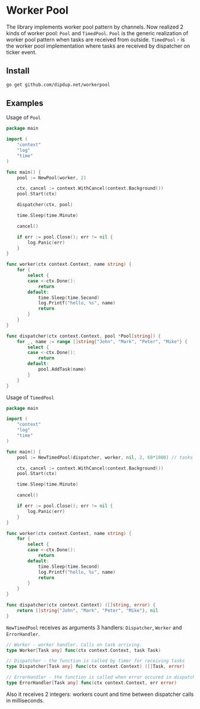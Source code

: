 # Worker Pool
The library implements worker pool pattern by channels. Now realized 2 kinds of worker pool: `Pool` and `TimedPool`. `Pool` is the generic realization of worker pool pattern when tasks are received from outside. `TimedPool` - is the worker pool implementation where tasks are received by dispatcher on ticker event.

## Install 

```bash
go get github.com/dipdup.net/workerpool
```

## Examples

Usage of `Pool`

```go
package main

import (
	"context"
	"log"
	"time"
)

func main() {
	pool := NewPool(worker, 2)

	ctx, cancel := context.WithCancel(context.Background())
	pool.Start(ctx)

	dispatcher(ctx, pool)

	time.Sleep(time.Minute)

	cancel()

	if err := pool.Close(); err != nil {
		log.Panic(err)
	}
}

func worker(ctx context.Context, name string) {
	for {
		select {
		case <-ctx.Done():
			return
		default:
			time.Sleep(time.Second)
			log.Printf("hello, %s", name)
			return
		}
	}
}

func dispatcher(ctx context.Context, pool *Pool[string]) {
	for _, name := range []string{"John", "Mark", "Peter", "Mike"} {
		select {
		case <-ctx.Done():
			return
		default:
			pool.AddTask(name)
		}
	}
}
```

Usage of `TimedPool`

```go
package main

import (
	"context"
	"log"
	"time"
)

func main() {
	pool := NewTimedPool(dispatcher, worker, nil, 2, 60*1000) // tasks will be received over 60 seconds

	ctx, cancel := context.WithCancel(context.Background())
	pool.Start(ctx)

	time.Sleep(time.Minute)

	cancel()

	if err := pool.Close(); err != nil {
		log.Panic(err)
	}
}

func worker(ctx context.Context, name string) {
	for {
		select {
		case <-ctx.Done():
			return
		default:
			time.Sleep(time.Second)
			log.Printf("hello, %s", name)
			return
		}
	}
}

func dispatcher(ctx context.Context) ([]string, error) {
	return []string{"John", "Mark", "Peter", "Mike"}, nil
}
```

`NewTimedPool` receives as arguments 3 handlers: `Dispatcher`, `Worker` and `ErrorHandler`. 

```go
// Worker - worker handler. Calls on task arriving.
type Worker[Task any] func(ctx context.Context, task Task)

// Dispatcher - the function is called by timer for receiving tasks
type Dispatcher[Task any] func(ctx context.Context) ([]Task, error)

// ErrorHandler - the function is called when error occured in dispatcher
type ErrorHandler[Task any] func(ctx context.Context, err error)
```

Also it receives 2 integers: workers count and time between dispatcher calls in milliseconds.